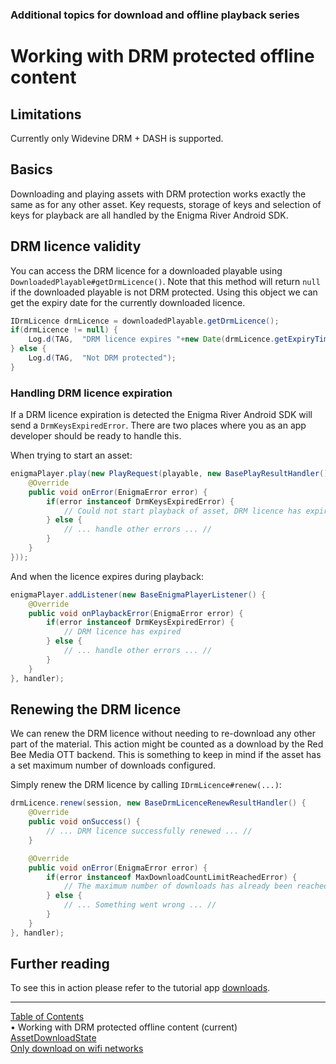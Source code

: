 ### Additional topics for download and offline playback series
# Working with DRM protected offline content
## Limitations
Currently only Widevine DRM + DASH is supported.

## Basics
Downloading and playing assets with DRM protection works exactly the same as for any other asset.
Key requests, storage of keys and selection of keys for playback are all handled by the
Enigma River Android SDK.

## DRM licence validity
You can access the DRM licence for a downloaded playable using `DownloadedPlayable#getDrmLicence()`.
Note that this method will return `null` if the downloaded playable is not DRM protected. Using this
object we can get the expiry date for the currently downloaded licence.
```java
IDrmLicence drmLicence = downloadedPlayable.getDrmLicence();
if(drmLicence != null) {
    Log.d(TAG,  "DRM licence expires "+new Date(drmLicence.getExpiryTime()));
} else {
    Log.d(TAG,  "Not DRM protected");
}
```

### Handling DRM licence expiration
If a DRM licence expiration is detected the Enigma River Android SDK will send a `DrmKeysExpiredError`.
There are two places where you as an app developer should be ready to handle this.

When trying to start an asset:
```java
enigmaPlayer.play(new PlayRequest(playable, new BasePlayResultHandler() {
    @Override
    public void onError(EnigmaError error) {
        if(error instanceof DrmKeysExpiredError) {
            // Could not start playback of asset, DRM licence has expired
        } else {
            // ... handle other errors ... //
        }
    }
}));
```

And when the licence expires during playback:
```java
enigmaPlayer.addListener(new BaseEnigmaPlayerListener() {
    @Override
    public void onPlaybackError(EnigmaError error) {
        if(error instanceof DrmKeysExpiredError) {
            // DRM licence has expired
        } else {
            // ... handle other errors ... //
        }
    }
}, handler);
```


## Renewing the DRM licence
We can renew the DRM licence without needing to re-download any other part of the material. This
action might be counted as a download by the Red Bee Media OTT backend. This is something to keep in
mind if the asset has a set maximum number of downloads configured.

Simply renew the DRM licence by calling `IDrmLicence#renew(...)`:
```java
drmLicence.renew(session, new BaseDrmLicenceRenewResultHandler() {
    @Override
    public void onSuccess() {
        // ... DRM licence successfully renewed ... //
    }

    @Override
    public void onError(EnigmaError error) {
        if(error instanceof MaxDownloadCountLimitReachedError) {
            // The maximum number of downloads has already been reached
        } else {
            // ... Something went wrong ... //
        }
    }
}, handler);
```

## Further reading
To see this in action please refer to the tutorial app
[downloads](https://github.com/EricssonBroadcastServices/EnigmaRiverAndroidTutorialApps/tree/r3.1.12-BETA-USING-DRIFT-METER-LOG-OUTPUT-2/downloads).


___
[Table of Contents](../index.md)<br/>
&bull; Working with DRM protected offline content (current)<br/>
[AssetDownloadState](asset_download_state.md)<br/>
[Only download on wifi networks](set_download_requirements.md)<br/>
